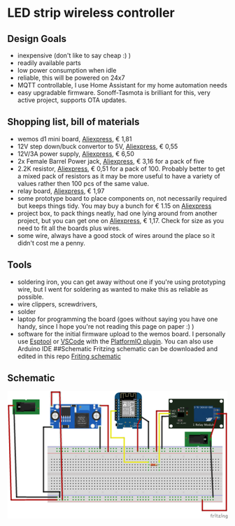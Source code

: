 # LED strip wireless controller
## Design Goals
- inexpensive (don't like to say cheap :) )
- readily available parts
- low power consumption when idle
- reliable, this will be powered on 24x7
- MQTT controllable, I use Home Assistant for my home automation needs
- easy upgradable firmware. Sonoff-Tasmota is brilliant for this, very active project, supports OTA updates.

## Shopping list, bill of materials
- wemos d1 mini board, [Aliexpress](https://www.aliexpress.com/item/D1-mini-Mini-NodeMcu-4M-bytes-Lua-WIFI-Internet-of-Things-development-board-based-ESP8266-by/32631693796.html?spm=2114.search0104.3.2.6e7b4f8dfdnbvQ&ws_ab_test=searchweb0_0,searchweb201602_9_10065_10068_319_10059_10884_317_10887_10696_321_322_10084_453_10083_454_10103_10618_10304_10307_10820_10821_537_10302_536,searchweb201603_80,ppcSwitch_0&algo_expid=1861050a-e1ad-4a70-8436-a3a60d32f714-0&algo_pvid=1861050a-e1ad-4a70-8436-a3a60d32f714&transAbTest=ae803_4), € 1,81
- 12V step down/buck convertor to 5V, [Aliexpress](https://www.aliexpress.com/item/1PCS-High-Quality-3A-Adjustable-DCDC-LM2596-LM2596S-input-4V-35V-Output-1-23V-30V-dc/32280431843.html?spm=2114.search0104.3.1.1a8b7cacRg8bMc&ws_ab_test=searchweb0_0,searchweb201602_9_10065_10068_319_10059_10884_317_10887_10696_321_322_10084_453_10083_454_10103_10618_10304_10307_10820_10821_537_10302_536,searchweb201603_80,ppcSwitch_0&algo_expid=9a5396ae-bf58-4f48-870a-80717f2fafc6-0&algo_pvid=9a5396ae-bf58-4f48-870a-80717f2fafc6&transAbTest=ae803_4), € 0,55
- 12V/3A power supply, [Aliexpress](https://www.aliexpress.com/item/DC12V3A-Power-Adapter-for-Led-Strip-DC12V36W-Voltage-Transfomer-with-UK-Plug-Power-Supply-Led-Driver/32815451511.html?spm=2114.search0104.3.14.3124317dHrr3Ji&ws_ab_test=searchweb0_0,searchweb201602_9_10065_10068_319_10059_10884_317_10887_10696_321_322_10084_453_10083_454_10103_10618_10304_10307_10820_10821_537_10302_536,searchweb201603_80,ppcSwitch_0&algo_expid=6a58a83f-3606-464d-81c6-f886531599b0-2&algo_pvid=6a58a83f-3606-464d-81c6-f886531599b0&transAbTest=ae803_4), € 6,50
- 2x Female Barrel Power jack, [Aliexpress](https://www.aliexpress.com/item/5-PCS-Lot-Power-Plug-Adaptors-Pigtail-Female-Barrel-Jack-Wire-Cable-5-5mm-x-2/32904315691.html?spm=2114.search0104.3.156.481c609e7mFPJr&ws_ab_test=searchweb0_0,searchweb201602_9_10065_10068_319_10059_10884_317_10887_10696_321_322_10084_453_10083_454_10103_10618_10304_10307_10820_10821_537_10302_536,searchweb201603_80,ppcSwitch_0&algo_expid=37d5a2b8-4379-4891-827b-75b46672e7a3-22&algo_pvid=37d5a2b8-4379-4891-827b-75b46672e7a3&transAbTest=ae803_4), € 3,16 for a pack of five
- 2.2K resistor, [Aliexpress](https://www.aliexpress.com/item/New-300pcs-1-4W-1-Metal-film-resistor-510-560-1K-1-1K-1-2K-ohm/32821605455.html?spm=2114.search0104.3.8.7b0e4b84uLAdo8&ws_ab_test=searchweb0_0,searchweb201602_9_10065_10068_319_10059_10884_317_10887_10696_321_322_10084_453_10083_454_10103_10618_10304_10307_10820_10821_537_10302_536,searchweb201603_80,ppcSwitch_0&algo_expid=58aaaa6b-7571-4ac8-ab41-2110da4f70e3-1&algo_pvid=58aaaa6b-7571-4ac8-ab41-2110da4f70e3&transAbTest=ae803_4), € 0,51 for a pack of 100. Probably better to get a mixed pack of resistors as it may be more useful to have a variety of values rather then 100 pcs of the same value.
- relay board, [Aliexpress](https://www.aliexpress.com/item/with-optical-coupler-1-way-relay-module-relay-expansion-board-high-and-low-level-trigger-all/32810054219.html?spm=2114.search0104.3.8.7f6475febj21aD&ws_ab_test=searchweb0_0,searchweb201602_9_10065_10068_319_10059_10884_317_10887_10696_321_322_10084_453_10083_454_10103_10618_10304_10307_10820_10821_537_10302_536,searchweb201603_80,ppcSwitch_0&algo_expid=90567901-fe45-484e-a215-4ade06886cad-1&algo_pvid=90567901-fe45-484e-a215-4ade06886cad&transAbTest=ae803_4), € 1,97
- some prototype board to place components on, not necessarily required but keeps things tidy. You may buy a bunch for € 1.15 on [Aliexpress](https://www.aliexpress.com/item/86036-Free-shipping-10pcs-Double-Side-Prototype-PCB-diy-Universal-Printed-Circuit-Board-4x6cm/32656277833.html?spm=2114.search0104.3.8.53967877uHoaB0&ws_ab_test=searchweb0_0,searchweb201602_9_10065_10068_319_10059_10884_317_10887_10696_321_322_10084_453_10083_454_10103_10618_10304_10307_10820_10821_537_10302_536,searchweb201603_80,ppcSwitch_0&algo_expid=e080477f-abf9-488f-a106-1877b4097355-1&algo_pvid=e080477f-abf9-488f-a106-1877b4097355&transAbTest=ae803_4)
- project box, to pack things neatly, had one lying around from another project, but you can get one on [Aliexpress](https://www.aliexpress.com/item/100x60x25mm-Waterproof-Black-DIY-Housing-Instrument-Case-Plastic-Electronic-Project-Box-Electric-Supplies/32952374406.html?spm=2114.search0104.3.1.6a6d6c09HmJx70&ws_ab_test=searchweb0_0,searchweb201602_9_10065_10068_319_10059_10884_317_10887_10696_321_322_10084_453_10083_454_10103_10618_10304_10307_10820_10821_537_10302_536,searchweb201603_80,ppcSwitch_0&algo_expid=e4a25903-b728-4dbb-816b-787c5d968988-0&algo_pvid=e4a25903-b728-4dbb-816b-787c5d968988&transAbTest=ae803_4), € 1,17. Check for size as you need to fit all the boards plus wires. 
- some wire, always have a good stock of wires around the place so it didn't cost me a penny. 
## Tools
- soldering iron, you can get away without one if you're using prototyping wire, but I went for soldering as wanted to make this as reliable as possible.
- wire clippers, screwdrivers, 
- solder
- laptop for programming the board (goes without saying you have one handy, since I hope you're not reading this page on paper :) )
- software for the initial firmware upload to the wemos board. I personally use [Esptool](https://github.com/arendst/Sonoff-Tasmota/wiki/Esptool) or [VSCode](https://code.visualstudio.com/) with the [PlatformIO plugin](https://docs.platformio.org/en/latest/ide/vscode.html). You can also use Arduino IDE 
##Schematic
Fritzing schematic can be downloaded and edited in this repo [Friting schematic](schematic/led-strip-wireless-controller.fzz)

## Schematic
![Schematic](schematic/wireless_led_strip_controller_bb.png)
